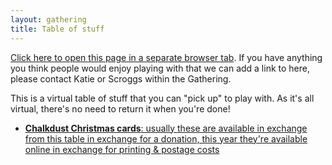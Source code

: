 ```yaml
---
layout: gathering
title: Table of stuff
---
```


<a href="https://www.mathsjam.com/gathering/uk/2021/table-of-stuff" target="_blank">Click here to open this page in a separate browser tab</a>. If you have anything you think people would enjoy playing with that we can add a link to here, please contact Katie or Scroggs within the Gathering.

This is a virtual table of stuff that you can "pick up" to play with. As it's all virtual, there's no need to return it when you're done!

<ul>
<li><a href="https://mscroggs.co.uk/cards" target="_blank"><b>Chalkdust Christmas cards</b>: usually these are available in exchange from this table in exchange for a donation, this year they're available online in exchange for printing & postage costs</a></li>
</ul>
